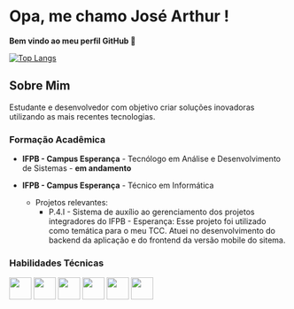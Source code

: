 # Opa, me chamo José Arthur !

**Bem vindo ao meu perfil GitHub 👋**

[![Top Langs](https://github-readme-stats.vercel.app/api/top-langs/?username=JoseArthurAlmeida&icons=true&theme=dark)](https://github.com/anuraghazra/github-readme-stats)

## Sobre Mim

Estudante e desenvolvedor com objetivo criar soluções inovadoras utilizando as mais recentes tecnologias.

### Formação Acadêmica

- **IFPB - Campus Esperança** - Tecnólogo em Análise e Desenvolvimento de Sistemas - **em andamento**

- **IFPB - Campus Esperança** - Técnico em Informática
  - Projetos relevantes:
    - P.4.I - Sistema de auxílio ao gerenciamento dos projetos integradores do IFPB - Esperança: Esse projeto foi utilizado como temática para o meu TCC. Atuei no desenvolvimento do backend da aplicação e do frontend da versão mobile do sitema.

### Habilidades Técnicas

<img loading="lazy" src="https://cdn.jsdelivr.net/gh/devicons/devicon@latest/icons/javascript/javascript-original.svg" width="40" height="40"/> <img loading="lazy" src="https://cdn.jsdelivr.net/gh/devicons/devicon@latest/icons/python/python-original.svg" width="40" height="40"/> <img loading="lazy" src="https://cdn.jsdelivr.net/gh/devicons/devicon@latest/icons/nodejs/nodejs-original-wordmark.svg" width="40" height="40"/> <img loading="lazy" src="https://cdn.jsdelivr.net/gh/devicons/devicon@latest/icons/react/react-original.svg" width="40" height="40"/> <img loading="lazy" src="https://cdn.jsdelivr.net/gh/devicons/devicon@latest/icons/postgresql/postgresql-original.svg" width="40" height="40"/> <img loading="lazy" src="https://cdn.jsdelivr.net/gh/devicons/devicon@latest/icons/gitlab/gitlab-original.svg" width="40" height="40" />
